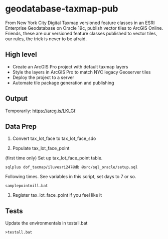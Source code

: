 # geodatabase-taxmap-pub

From New York City Digital Taxmap versioned feature classes in an ESRI Enterprise Geodatabase on Oracle 19c, publish vector tiles to ArcGIS Online.  Friends, these are our versioned feature classes published to vector tiles, our rules, the trick is never to be afraid.

## High level

* Create an ArcGIS Pro project with default taxmap layers
* Style the layers in ArcGIS Pro to match NYC legacy Geoserver tiles
* Deploy the project to a server
* Automate tile package generation and publishing

## Output

Temporarily: https://arcg.is/LKLGf

## Data Prep

1. Convert tax_lot_face to tax_lot_face_sdo

2. Populate tax_lot_face_point

(first time only) Set up tax_lot_face_point table.

```
sqlplus dof_taxmap/iluvesri247@db @src/sql_oracle/setup.sql
```

Following times.  See variables in this script, set days to 7 or so.

```
samplepointmill.bat
```


3. Register tax_lot_face_point if you feel like it



## Tests

Update the environmentals in testall.bat

```
>testall.bat 
```





